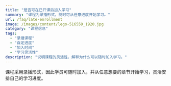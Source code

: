 ```yaml
---
title: "是否可在已开课后加入学习"
summary: "课程为录播形式，随时可从任意进度开始学习。"
url: /faq/late-enrollment
image: /images/content/lego-516559_1920.jpg
category: "课程信息"
tags:
  - "录播课程"
  - "自定进度"
  - "加入时间"
  - "学习灵活性"
description: "说明课程的灵活性，解释为什么可以随时加入学习。"
---
```


课程采用录播形式，因此学员可随时加入，并从任意想要的章节开始学习，灵活安排自己的学习进度。
